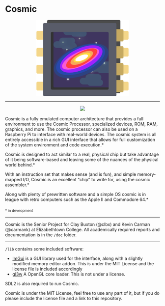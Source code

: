 # Cosmic

<p align="center">
    <a target="_blank" rel="noopener noreferrer"><img width="300" src="./doc/img/logo.png" alt="Cosmic Logo"></a>
<br></p>

----


<p align="center">
<a href="https://action-badges.now.sh"><img src="https://action-badges.now.sh/clbx/cosmic" /></a>
</p>

Cosmic is a fully emulated computer architecture that provides a full environment to use the Cosmic Processor, specialized devices, ROM, RAM, graphics, and more. The cosmic processor can also be used on a Raspberry Pi to interface with real-world devices. The cosmic system is all entirely accessible in a rich GUI interface that allows for full customization of the system environment and code execution.*


Cosmic is designed to act similar to a real, physical chip but take advantage of it being software-based and leaving some of the nuances of the physical world behind.*

With an instruction set that makes sense (and is fun), and simple memory-mapped I/O, Cosmic is an excellent "chip" to write for, using the cosmic assembler.*

Along with plenty of prewritten software and a simple OS cosmic is in league with retro computers such as the Apple II and Commodore 64.*

<sub>* in deveopment</sub>

-----

Cosmic is the Senior Project for Clay Buxton (@clbx) and Kevin Carman (@carmank) at Elizabethtown College. All academically required reports and documentation is in the ``/doc`` folder.

----

``/lib`` contains some included software:
*  [ImGui](https://github.com/ocornut/imgui) is a GUI library used for the interface, along with a slightly modified memory editor addon. This is under the MIT License and the license file is included accordingly
* [gl3w](https://github.com/skaslev/gl3w) A OpenGL core loader. This is not under a license. 

SDL2 is also required to run Cosmic.


Cosmic is under the MIT License, feel free to use any part of it, but if you do please include the license file and a link to this repository.
